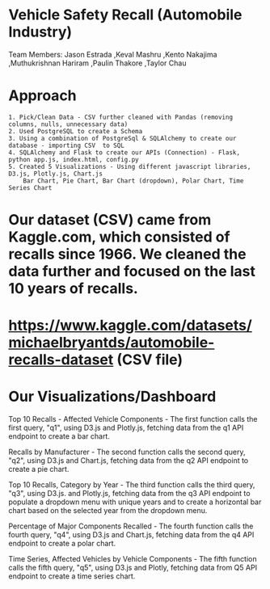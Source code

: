 # Vehicle Safety Recall (Automobile Industry)

Team Members:
Jason Estrada
,Keval Mashru
,Kento Nakajima
,Muthukrishnan Hariram
,Paulin Thakore
,Taylor Chau

# Approach 
    1. Pick/Clean Data - CSV further cleaned with Pandas (removing columns, nulls, unnecessary data)
    2. Used PostgreSQL to create a Schema
    3. Using a combination of PostgreSql & SQLAlchemy to create our database - importing CSV  to SQL
    4. SQLAlchemy and Flask to create our APIs (Connection) - Flask, python app.js, index.html, config.py
    5. Created 5 Visualizations - Using different javascript libraries, D3.js, Plotly.js, Chart.js
        Bar Chart, Pie Chart, Bar Chart (dropdown), Polar Chart, Time Series Chart

# Our dataset (CSV) came from Kaggle.com, which consisted of recalls since 1966. We cleaned the data further and focused on the last 10 years of recalls.

# https://www.kaggle.com/datasets/michaelbryantds/automobile-recalls-dataset (CSV file)

# Our Visualizations/Dashboard

Top 10 Recalls - Affected Vehicle Components - The first function calls the first query, "q1", using D3.js and Plotly.js, fetching data from the q1 API endpoint to create a bar chart.

Recalls by Manufacturer - The second function calls the second query, "q2", using D3.js and Chart.js, fetching data from the q2 API endpoint to create a pie chart.

Top 10 Recalls, Category by Year - The third function calls the third query, "q3", using D3.js. and Plotly.js, fetching data from the q3 API endpoint to populate a 
dropdown menu with unique years and to create a horizontal bar chart based on the selected year from the dropdown menu.

Percentage of Major Components Recalled - The fourth function calls the fourth query, "q4", using D3.js and Chart.js, fetching data from the q4 API endpoint to create a polar chart.

Time Series, Affected Vehicles by Vehicle Components - The fifth function calls the fifth query, "q5", using D3.js and Plotly, fetching data from Q5 API endpoint to create a time series chart.
